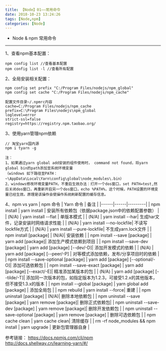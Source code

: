 ```yaml
---
title: 【Node】01——常用命令
date: 2018-10-23 13:24:26
tags: [Node,npm]
categories: [Node]
---
```

- Node & npm 常用命令
<!-- more -->

--------------------------------

1、查看npm基本配置：

	npm config list //查看基本配置
	npm config list -l //查看所有配置


2、全局安装相关配置：

	npm config set prefix "C:/Program Files/nodejs/npm_global"
	npm config set cache "C:/Program Files/nodejs/npm_cache" 

	配置文件目录~/.npmrc内容
	cache=C:/Program Files/nodejs/npm_cache
	prefix=C:\Program Files\nodejs\npm_global
	loglevel=error
	strict-ssl=false
	registry=https://registry.npm.taobao.org/
	
3、使用yarn管理npm依赖

	// 淘宝yarn国内源
	npm i tyarn -g

	注：
	1、如果通过yarn global add安装的组件使用时， command not found，将yarn global bin的path添加至系统环境变量
	（windows 如下路径至PATH：~\AppData\Local\Yarn\config\global\node_modules\.bin）
	2、windows修改环境变量PATH，不重启生效办法：打开一个dos窗口，set PATH=test,然后关闭dos窗口，再重新开启另一个dos窗口，echo %PATH%，这个时候，PATH设置的环境变量已经生效。原理是该操作会使操作系统刷新配置的缓存信息。

4、npm vs yarn
|	npm 命令	|	Yarn 命令 | 备注 |
|------|------|---------|
|	npm install |	yarn install |	安装所有依赖包（依据package.json中的依赖配置参数） |
|	(N/A)	|	yarn install --flat | 单版本模式 |
|	(N/A)	|	yarn install --har| 生成har文件，记录安装时网络请求性能 |
|	(N/A)	|	yarn install --no-lockfile| 不读写lockfile方式 |
|	(N/A)	|	yarn install --pure-lockfile| 不生成yarn.lock文件 |
|	npm install [package]	|	(N/A)| 安装依赖 |
|	npm install --save [package]	|	yarn add [package]|	添加生产模式依赖到项目	|
|	npm install --save-dev [package]	|	yarn add [package] [--dev/-D]| 添加开发模式的依赖 |
|	(N/A)	|	yarn add [package] [--peer/-P] | 对等模式添加依赖，发布/分享项目时的依赖 |
|	npm install --save-optional [package]	|	yarn add [package] [--optional/-O]| 添加可选依赖包 |
|	npm install --save-exact [package]	|	yarn add [package] [--exact/-E]| 精准添加某版本的包 |
|	(N/A)	|	yarn add [package] [--tilde/-T]| 添加同一次版本的包，如指定版本为1.2.3，可接受1.2.x的其他版本，但不接受1.3.x的版本 |
|	npm install --global [package]	|	yarn global add [package] | 添加全局包 |
|	npm rebuild	|	yarn install --force| 重建 |
|	npm uninstall [package]	|	(N/A)| 删除本地依赖包 |
|	npm uninstall --save [package]	|	yarn remove [package]| 删除正式依赖包|
|	npm uninstall --save-dev [package]	|	yarn remove [package]| 删除开发依赖包 |
|	npm uninstall --save-optional [package]	|	yarn remove [package] | 删除可选依赖包 |
|	npm cache clean	|	yarn cache clean| 清除缓存 |
|	rm -rf node_modules && npm install	|	yarn upgrade | 更新包管理器自身 |

参考链接：
https://docs.npmjs.com/cli/npm
http://docs.shellway.cn/learning-yarn/#/